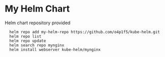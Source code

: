 # My Helm Chart

Helm chart repository provided

      helm repo add my-helm-repo https://github.com/o4p1f5/kube-helm.git
      helm repo list
      helm repo update
      helm search repo mynginx
      helm install webserver kube-helm/mynginx
